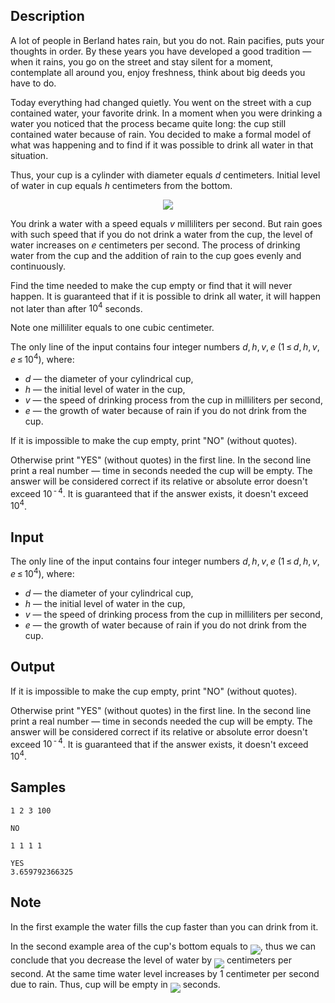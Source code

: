 ## Description

<div><p>A lot of people in Berland hates rain, but you do not. Rain pacifies, puts your thoughts in order. By these years you have developed a good tradition — when it rains, you go on the street and stay silent for a moment, contemplate all around you, enjoy freshness, think about big deeds you have to do. </p><p>Today everything had changed quietly. You went on the street with a cup contained water, your favorite drink. In a moment when you were drinking a water you noticed that the process became quite long: the cup still contained water because of rain. You decided to make a formal model of what was happening and to find if it was possible to drink all water in that situation. </p><p>Thus, your cup is a cylinder with diameter equals <span class="tex-span"><i>d</i></span> centimeters. Initial level of water in cup equals <span class="tex-span"><i>h</i></span> centimeters from the bottom. </p><center> <img class="tex-graphics" src="./27918/file/e9a2mJy8.png" style="max-width: 100.0%;max-height: 100.0%;"> </center><p>You drink a water with a speed equals <span class="tex-span"><i>v</i></span> milliliters per second. But rain goes with such speed that if you do not drink a water from the cup, the level of water increases on <span class="tex-span"><i>e</i></span> centimeters per second. The process of drinking water from the cup and the addition of rain to the cup goes evenly and continuously. </p><p>Find the time needed to make the cup empty or find that it will never happen. It is guaranteed that if it is possible to drink all water, it will happen not later than after <span class="tex-span">10<sup class="upper-index">4</sup></span> seconds.</p><p>Note one milliliter equals to one cubic centimeter.</p></div><div class="input-specification"><p>The only line of the input contains four integer numbers <span class="tex-span"><i>d</i>, <i>h</i>, <i>v</i>, <i>e</i></span> (<span class="tex-span">1 ≤ <i>d</i>, <i>h</i>, <i>v</i>, <i>e</i> ≤ 10<sup class="upper-index">4</sup></span>), where:</p><ul> <li> <span class="tex-span"><i>d</i></span> — the diameter of your cylindrical cup, </li><li> <span class="tex-span"><i>h</i></span> — the initial level of water in the cup, </li><li> <span class="tex-span"><i>v</i></span> — the speed of drinking process from the cup in milliliters per second, </li><li> <span class="tex-span"><i>e</i></span> — the growth of water because of rain if you do not drink from the cup. </li></ul></div><div class="output-specification"><p>If it is impossible to make the cup empty, print "<span class="tex-font-style-tt">NO</span>" (without quotes).</p><p>Otherwise print "<span class="tex-font-style-tt">YES</span>" (without quotes) in the first line. In the second line print a real number — time in seconds needed the cup will be empty. The answer will be considered correct if its relative or absolute error doesn't exceed <span class="tex-span">10<sup class="upper-index"> - 4</sup></span>. It is guaranteed that if the answer exists, it doesn't exceed <span class="tex-span">10<sup class="upper-index">4</sup></span>.</p></div>

## Input

<p>The only line of the input contains four integer numbers <span class="tex-span"><i>d</i>, <i>h</i>, <i>v</i>, <i>e</i></span> (<span class="tex-span">1 ≤ <i>d</i>, <i>h</i>, <i>v</i>, <i>e</i> ≤ 10<sup class="upper-index">4</sup></span>), where:</p><ul> <li> <span class="tex-span"><i>d</i></span> — the diameter of your cylindrical cup, </li><li> <span class="tex-span"><i>h</i></span> — the initial level of water in the cup, </li><li> <span class="tex-span"><i>v</i></span> — the speed of drinking process from the cup in milliliters per second, </li><li> <span class="tex-span"><i>e</i></span> — the growth of water because of rain if you do not drink from the cup. </li></ul>

## Output

<p>If it is impossible to make the cup empty, print "<span class="tex-font-style-tt">NO</span>" (without quotes).</p><p>Otherwise print "<span class="tex-font-style-tt">YES</span>" (without quotes) in the first line. In the second line print a real number — time in seconds needed the cup will be empty. The answer will be considered correct if its relative or absolute error doesn't exceed <span class="tex-span">10<sup class="upper-index"> - 4</sup></span>. It is guaranteed that if the answer exists, it doesn't exceed <span class="tex-span">10<sup class="upper-index">4</sup></span>.</p>

## Samples

```input1
1 2 3 100

```

```output1
NO

```






```input2
1 1 1 1

```

```output2
YES
3.659792366325

```




## Note

<p>In the first example the water fills the cup faster than you can drink from it.</p><p>In the second example area of the cup's bottom equals to <img align="middle" class="tex-formula" src="./27918/file/2I0F1XNA.png" style="max-width: 100.0%;max-height: 100.0%;">, thus we can conclude that you decrease the level of water by <img align="middle" class="tex-formula" src="./27918/file/yyT5B1Ia.png" style="max-width: 100.0%;max-height: 100.0%;"> centimeters per second. At the same time water level increases by <span class="tex-span">1</span> centimeter per second due to rain. Thus, cup will be empty in <img align="middle" class="tex-formula" src="./27918/file/Jc445Jwz.png" style="max-width: 100.0%;max-height: 100.0%;"> seconds.</p>
